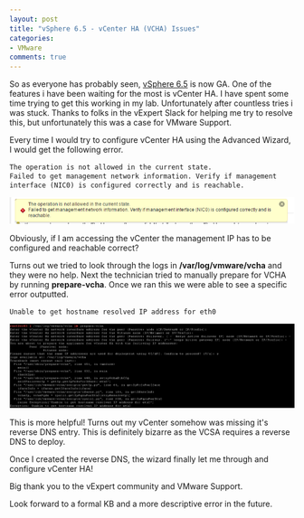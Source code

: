 ```yaml
---
layout: post
title: "vSphere 6.5 - vCenter HA (VCHA) Issues"
categories:
- VMware
comments: true
---
```

So as everyone has probably seen, [vSphere 6.5](https://blogs.vmware.com/vsphere/2016/11/vmware-announces-general-availability-vsphere-6-5.html) is now GA. One of the features i have been waiting for the most is vCenter HA. I have spent some time trying to get this working in my lab. Unfortunately after countless tries i was stuck. Thanks to folks in the vExpert Slack for helping me try to resolve this, but unfortunately this was a case for VMware Support.

Every time I would try to configure vCenter HA using the Advanced Wizard, I would get the following error.

```
The operation is not allowed in the current state.
Failed to get management network information. Verify if management interface (NIC0) is configured correctly and is reachable.
```

  ![](/images/vcha1.png)

Obviously, if I am accessing the vCenter the management IP has to be configured and reachable correct?

Turns out we tried to look through the logs in **/var/log/vmware/vcha** and they were no help. Next the technician tried to manually prepare for VCHA by running **prepare-vcha**. Once we ran this we were able to see a specific error outputted.

```
Unable to get hostname resolved IP address for eth0
```
![](/images/vcha2.png)

This is more helpful! Turns out my vCenter somehow was missing it's reverse DNS entry. This is definitely bizarre as the VCSA requires a reverse DNS to deploy.

Once I created the reverse DNS, the wizard finally let me through and configure vCenter HA!

Big thank you to the vExpert community and VMware Support.

Look forward to a formal KB and a more descriptive error in the future.
